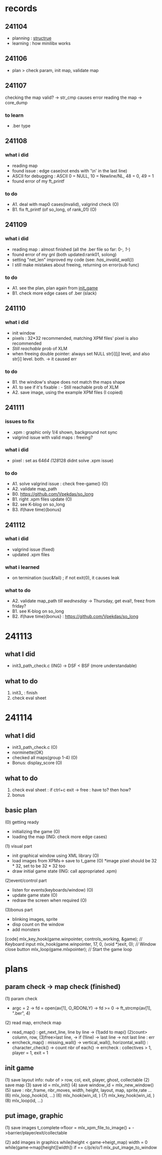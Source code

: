 # records

## 241104
- planning : [structrue](#structure)
- learning : how minilibx works

## 241106
- plan > check param, init map, validate map

## 241107
checking the map valid? -> str_cmp causes error
reading the map -> core_dump

### to learn
- .ber type

## 241108
### what i did
- reading map
- found issue : edge case(not ends with '\n' in the last line)
- ASCII for debugging : ASCII 0 = NULL, 10 = Newline/NL, 48 = 0, 49 = 1
- found error of my ft_printf 

### to do
- A1. deal with map0 cases(invalid), valgrind check (O)
- B1. fix ft_printf (of so_long, of rank_01) (O)

## 241109
### what i did
- reading map : almost finished (all the .ber file so far: 0-*, 1-*)
- found error of my gnl (both updated:rank01, solong)
- setting "net_len" improved my code (see: *has_invalid_wall()*)
- I still make mistakes about freeing, returning on error(sub func)

### to do
- A1. see the plan, plan again from [init_game](#init_game)
- B1. check more edge cases of .ber (slack)

## 241110
### what i did
- init window
- pixels : 32*32 recommended, matching XPM files' pixel is also recommended
- *Still reachable* prob of XLM
- when freeing double pointer: always set NULL str[i][j] level, and also str[i] level. both. -> it caused err
### to do
- B1. the window's shape does not match the maps shape
- A1. to see if it's fixable : - Still reachable prob of XLM
- A2. save image, using the example XPM files (I copied)

## 241111
### issues to fix
- .xpm : graphic only 1/4 shown, background not sync
- valgrind issue with valid maps : freeing?

### what i did
- pixel : set as 64*64 (128*128 didnt solve .xpm issue)

### to do
- A1. solve valgrind issue :  check free-game() (O)
- A2. validate map_path 
- B0. https://github.com/Vpekdas/so_long
- B1. right .xpm files update (O)
- B2. see K-blog on so_long
- B3. if(have time){bonus}


## 241112
### what i did
- valgrind issue (fixed)
- updated .xpm files

### what i learned
- on termination (suc&fail) ; if not exit(0), it causes leak

### what to do
- A2. validate map_path *till wednesday*
-> Thursday, get eval!, freez from friday?
- B1. see K-blog on so_long
- B2. if(have time){bonus}
: https://github.com/Vpekdas/so_long

# 241113
## what I did
- init3_path_check.c (ING)
-> DSF < BSF (more understandable)

## what to do
1. init3_ : finish
2. check eval sheet 

# 241114

## what I did
- init3_path_check.c (O)
- norminette(OK)
- checked all maps(group 1-4) (O)
- Bonus: display_score (O)

## what to do
1. check eval sheet
: if ctrl+c exit -> free : have to? then how?
2. bonus

## basic plan
(0) getting ready
- initializing the game (O)
- loading the map (ING: check more edge cases)

(1) visual part
- init graphical window using XML library (O)
- load images from XPMs-> save to t_game (O)
	*image pixel should be 32 * 32, set to be 32 * 32 too
- draw initial game state (ING: call appropriated .xpm)

(2)event/control part
- listen for events(keyboards/window) (O)
- update game state (O)
- redraw the screen when required (O)

(3)bonus part
- blinking images, sprite
- disp count on the window
- add monsters

[code]
    mlx_key_hook(game.winpointer, controls_working, &game);  // Keyboard input
    mlx_hook(game.winpointer, 17, 0, (void *)exit, 0);      // Window close button
    mlx_loop(game.mlxpointer);  // Start the game loop

# plans
## param check -> map check (finished)

(1) param check
- argc = 2 
    -> fd = open(av[1], O_RDONLY)
    -> fd >= 0
    -> ft_strcmp(av[1], ".ber", 4)

(2) read map, errcheck map
- read_map()
    : get_next_line, line by line
        -> (1)add to map() (2)count> column, row, (3)free>last line, 
        -> if (!line)
                -> last line
                -> not last line : err
- errcheck_map()
    : missing_wall() 
        -> vertical_wall(), horizontal_wall()
    : character_check() 
        -> count nbr of each()
        -> errcheck : collectives > 1, player = 1, exit = 1

## init game

(1) save layout info: nubr of > row, col, exit, player, ghost, collectable
(2) save map
(3) save id = mlx_init()
(4) save window_id = mlx_new_window()
(5) save : nbr_frame, nbr_moves, width, height, layout, map, sprite,rate ...
(6) mlx_loop_hook(id, ...)
(6) mlx_hook(win_id, )
(7) mlx_key_hook(win_id, )
(8) mlx_loop(id, ...)

## put image, graphic
(1) save images
    t_complete->floor = mlx_xpm_file_to_image()
    + ->barrier/player/exit/collectable

(2) add images in graphics
    while(height < game->heigt_map)
        width = 0
        while(game->map[height][width])
            if == c/p/e/o/1
                mlx_put_image_to_window